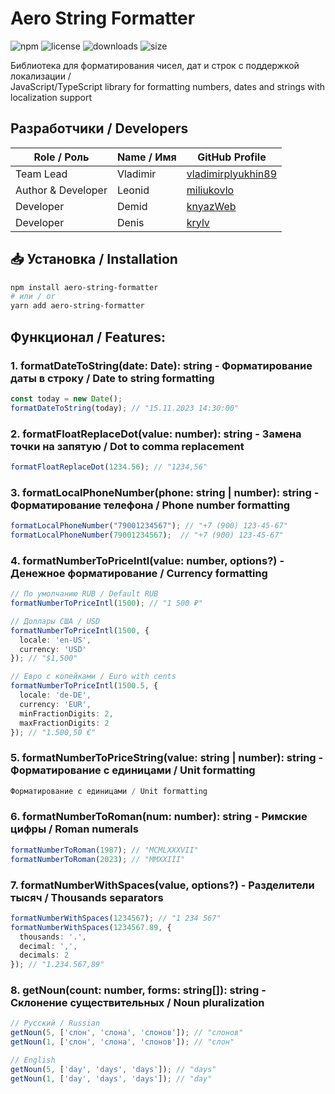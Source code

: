 # Aero String Formatter

![npm](https://img.shields.io/npm/v/aero-string-formatter)
![license](https://img.shields.io/npm/l/aero-string-formatter)
![downloads](https://img.shields.io/npm/dt/aero-string-formatter)
![size](https://img.shields.io/bundlephobia/min/aero-string-formatter)

Библиотека для форматирования чисел, дат и строк с поддержкой локализации /  
JavaScript/TypeScript library for formatting numbers, dates and strings with localization support

## Разработчики / Developers

| Role / Роль        | Name / Имя      | GitHub Profile |
|--------------------|----------------|----------------|
| Team Lead          | Vladimir       | [vladimirplyukhin89](https://github.com/vladimirplyukhin89) |
| Author & Developer | Leonid         | [miliukovlo](https://github.com/miliukovlo) |
| Developer          | Demid          | [knyazWeb](https://github.com/knyazWeb) |
| Developer          | Denis          | [krylv](https://github.com/krylv) |

## 📥 Установка / Installation

```bash
npm install aero-string-formatter
# или / or
yarn add aero-string-formatter
```

## Функционал / Features:

### 1. formatDateToString(date: Date): string - Форматирование даты в строку / Date to string formatting
```ts
const today = new Date();
formatDateToString(today); // "15.11.2023 14:30:00"
```

### 2. formatFloatReplaceDot(value: number): string - Замена точки на запятую / Dot to comma replacement
```ts
formatFloatReplaceDot(1234.56); // "1234,56"
```

### 3. formatLocalPhoneNumber(phone: string | number): string - Форматирование телефона / Phone number formatting
```ts
formatLocalPhoneNumber("79001234567"); // "+7 (900) 123-45-67"
formatLocalPhoneNumber(79001234567);  // "+7 (900) 123-45-67"
```

### 4. formatNumberToPriceIntl(value: number, options?) - Денежное форматирование / Currency formatting
```ts
// По умолчанию RUB / Default RUB
formatNumberToPriceIntl(1500); // "1 500 ₽"

// Доллары США / USD
formatNumberToPriceIntl(1500, { 
  locale: 'en-US', 
  currency: 'USD'
}); // "$1,500"

// Евро с копейками / Euro with cents
formatNumberToPriceIntl(1500.5, {
  locale: 'de-DE',
  currency: 'EUR',
  minFractionDigits: 2,
  maxFractionDigits: 2
}); // "1.500,50 €"
```

### 5. formatNumberToPriceString(value: string | number): string - Форматирование с единицами / Unit formatting
```ts
Форматирование с единицами / Unit formatting
```

### 6. formatNumberToRoman(num: number): string - Римские цифры / Roman numerals
```ts
formatNumberToRoman(1987); // "MCMLXXXVII"
formatNumberToRoman(2023); // "MMXXIII"
```

### 7. formatNumberWithSpaces(value, options?) - Разделители тысяч / Thousands separators
```ts
formatNumberWithSpaces(1234567); // "1 234 567"
formatNumberWithSpaces(1234567.89, {
  thousands: '.',
  decimal: ',',
  decimals: 2
}); // "1.234.567,89"
```

### 8. getNoun(count: number, forms: string[]): string - Склонение существительных / Noun pluralization
```ts
// Русский / Russian
getNoun(5, ['слон', 'слона', 'слонов']); // "слонов"
getNoun(1, ['слон', 'слона', 'слонов']); // "слон"

// English
getNoun(5, ['day', 'days', 'days']); // "days"
getNoun(1, ['day', 'days', 'days']); // "day"
```